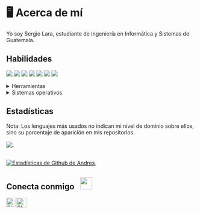 # 🖥 Acerca de mí
Yo soy Sergio Lara, estudiante de Ingeniería en Informática y Sistemas de Guatemala.<br/>

## Habilidades
<img src="https://img.shields.io/badge/-C%23-blueviolet" /> <img src="https://img.shields.io/badge/-C%2B%2B-blue" /> <img src="https://img.shields.io/badge/-Java-orange" /> <img src="https://img.shields.io/badge/-SQL%20Server-lightgrey" /> <img src="https://img.shields.io/badge/-Assembly-lightgrey" /> <img src="https://img.shields.io/badge/-Python-yellow" /> <img src="https://img.shields.io/badge/-Photoshop-9cf" />
<details>
	<summary>Herramientas</summary>
	<ul>
    	  <li>Visual Studio</li>
	  <li>Visual Studio Code</li>
	  <li>MSSQL</li>
	</ul>
</details>
<details>
	<summary>Sistemas operativos</summary>
	<ul>
	  <li>Windows Server</li>
	  <li> SUSE Linux Enterprise Server (SLES)</li>
	</ul>
</details>

## Estadísticas
Nota: Los lenguajes más usados no indican mi nivel de dominio sobre ellos, sino su porcentaje de aparición en mis repositorios.

<a href="https://github.com/srgiola/github-readme-stats">
  <img align="center" src="https://github-readme-stats.vercel.app/api/top-langs/?username=srgiola&layout=compact&theme=default" />
</a> &nbsp;&nbsp;&nbsp;&nbsp;&nbsp;&nbsp;&nbsp;&nbsp;&nbsp;&nbsp;&nbsp;&nbsp;

<br><a href="https://github.com/srgiola/github-readme-stats">
  <img align="center" src="https://github-readme-stats.vercel.app/api?username=srgiola&show_icons=true&theme=default&count_private=true&include_all_commits=true" alt="Estadísticas de Github de Andres" />
</a> &nbsp;

## Conecta conmigo &nbsp; <img src="https://github.com/TheDudeThatCode/TheDudeThatCode/blob/master/Assets/Handshake.gif" height="32px">
<a href="https://www.linkedin.com/in/sergiola/">
    <img align="left" alt="Shubhamdeep Jha | Linkedin" width="24px" src="https://github.com/TheDudeThatCode/TheDudeThatCode/blob/master/Assets/Linkedin.svg" />
  </a>
  <a href="mailto:srgiolarav@gmail.com">
    <img align="left" alt="Shubhamdeep Jha | Gmail" width="26px" src="https://github.com/TheDudeThatCode/TheDudeThatCode/blob/master/Assets/Gmail.svg" />
  </a>
